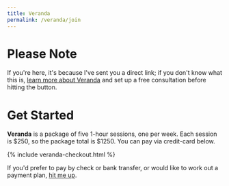 ```yaml
---
title: Veranda
permalink: /veranda/join
---
```

# Please Note
If you're here, it's because I've sent you a direct link; if you don't know what this is, [learn more about Veranda](/veranda) and set up a free consultation before hitting the button.

# Get Started
__Veranda__ is a package of five 1-hour sessions, one per week. Each session is $250, so the package total is $1250. You can pay via credit-card below.

{% include veranda-checkout.html %}

If you'd prefer to pay by check or bank transfer, or would like to work out a payment plan, [hit me up](mailto:hello@dainsaint.com).

